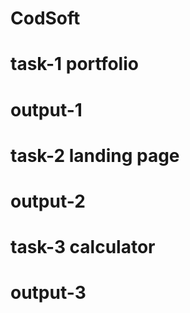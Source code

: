 # CodSoft

# task-1  portfolio

# output-1

# task-2 landing page

# output-2

# task-3  calculator

# output-3
